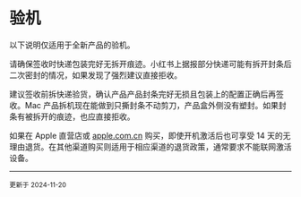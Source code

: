 # 验机

以下说明仅适用于全新产品的验机。

请确保签收时快递包装完好无拆开痕迹。小红书上据报部分快递可能有拆开封条后二次密封的情况，如果发现了强烈建议直接拒收。

建议签收前拆快递验货，确认产品产品封条完好无损且包装上的配置正确后再签收。Mac 产品拆机现在能做到只撕封条不动剪刀，产品盒外侧没有塑封。如果封条有被拆开的痕迹，也应直接拒收。

如果在 Apple 直营店或 [apple.com.cn](https://www.apple.com.cn) 购买，即使开机激活后也可享受 14 天的无理由退货。在其他渠道购买则适用于相应渠道的退货政策，通常要求不能联网激活设备。


---

<small>
更新于 2024-11-20
</small>
